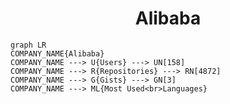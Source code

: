 <h1 align="center">Alibaba</h1>

```mermaid
graph LR
COMPANY_NAME{Alibaba}
COMPANY_NAME ---> U{Users} ---> UN[158]
COMPANY_NAME ---> R{Repositories} ---> RN[4872]
COMPANY_NAME ---> G{Gists} ---> GN[3]
COMPANY_NAME ---> ML{Most Used<br>Languages}
```
